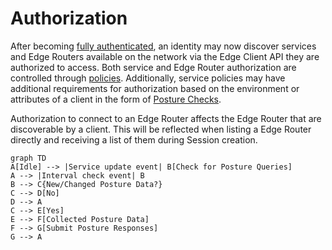 
# Authorization

After becoming [fully authenticated](../authentication/auth.md#full-vs-partial-authentication), an identity may now 
discover services and Edge Routers available on the network via the Edge Client API they are authorized to access.
Both service and Edge Router authorization are controlled through [policies](policies/overview.mdx). Additionally,
service policies may have additional requirements for authorization based on the environment or attributes of a
client in the form of [Posture Checks](posture-checks.md).

Authorization to connect to an Edge Router affects the Edge Router that are discoverable by a client. This will be 
reflected when listing a Edge Router directly and receiving a list of them during Session creation.

```mermaid
graph TD
A[Idle] --> |Service update event| B[Check for Posture Queries]
A --> |Interval check event| B
B --> C{New/Changed Posture Data?}
C --> D[No]
D --> A
C --> E[Yes]
E --> F[Collected Posture Data]
F --> G[Submit Posture Responses]
G --> A
```
